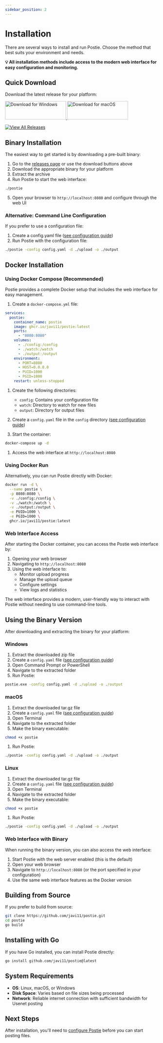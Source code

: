 ```yaml
---
sidebar_position: 2
---
```


# Installation

There are several ways to install and run Postie. Choose the method that best suits your environment and needs.

**💡 All installation methods include access to the modern web interface for easy configuration and monitoring.**

## Quick Download

Download the latest release for your platform:

<a href="https://github.com/javi11/postie/releases/latest/download/postie-gui-windows-amd64.tar.gz">
  <img src="/img/download-for-windows.webp" alt="Download for Windows" width="200" height="60" />
</a>
<a href="https://github.com/javi11/postie/releases/latest/download/postie-gui-macos-universal.tar.gz">
  <img src="/img/download-for-mac.png" alt="Download for macOS" width="200" height="60" />
</a>

[![View All Releases](https://img.shields.io/badge/All%20Releases-View-6c757d?style=for-the-badge&logo=github)](https://github.com/javi11/postie/releases/latest)

## Binary Installation

The easiest way to get started is by downloading a pre-built binary:

1. Go to the [releases page](https://github.com/javi11/postie/releases) or use the download buttons above
2. Download the appropriate binary for your platform
3. Extract the archive
4. Run Postie to start the web interface:

```bash
./postie
```

5. Open your browser to `http://localhost:8080` and configure through the web UI

### Alternative: Command Line Configuration

If you prefer to use a configuration file:

1. Create a config.yaml file ([see configuration guide](./configuration.md))
2. Run Postie with the configuration file:

```bash
./postie -config config.yaml -d ./upload -o ./output
```

## Docker Installation

### Using Docker Compose (Recommended)

Postie provides a complete Docker setup that includes the web interface for easy management.

1. Create a `docker-compose.yml` file:

```yaml
services:
  postie:
    container_name: postie
    image: ghcr.io/javi11/postie:latest
    ports:
      - "8080:8080"
    volumes:
      - ./config:/config
      - ./watch:/watch
      - ./output:/output
    environment:
      - PORT=8080
      - HOST=0.0.0.0
      - PUID=1000
      - PGID=1000
    restart: unless-stopped
```

1. Create the following directories:

   - `config`: Contains your configuration file
   - `watch`: Directory to watch for new files
   - `output`: Directory for output files

1. Create a `config.yaml` file in the `config` directory ([see configuration guide](./configuration.md))

1. Start the container:

```bash
docker-compose up -d
```

1. Access the web interface at `http://localhost:8080`

### Using Docker Run

Alternatively, you can run Postie directly with Docker:

```bash
docker run -d \
  --name postie \
  -p 8080:8080 \
  -v ./config:/config \
  -v ./watch:/watch \
  -v ./output:/output \
  -e PUID=1000 \
  -e PGID=1000 \
  ghcr.io/javi11/postie:latest
```

### Web Interface Access

After starting the Docker container, you can access the Postie web interface by:

1. Opening your web browser
2. Navigating to `http://localhost:8080`
3. Using the web interface to:
   - Monitor upload progress
   - Manage the upload queue
   - Configure settings
   - View logs and statistics

The web interface provides a modern, user-friendly way to interact with Postie without needing to use command-line tools.

## Using the Binary Version

After downloading and extracting the binary for your platform:

### Windows

1. Extract the downloaded zip file
2. Create a `config.yaml` file ([see configuration guide](./configuration.md))
3. Open Command Prompt or PowerShell
4. Navigate to the extracted folder
5. Run Postie:

```cmd
postie.exe -config config.yaml -d ./upload -o ./output
```

### macOS

1. Extract the downloaded tar.gz file
2. Create a `config.yaml` file ([see configuration guide](./configuration.md))
3. Open Terminal
4. Navigate to the extracted folder
5. Make the binary executable:

```bash
chmod +x postie
```

1. Run Postie:

```bash
./postie -config config.yaml -d ./upload -o ./output
```

### Linux

1. Extract the downloaded tar.gz file
2. Create a `config.yaml` file ([see configuration guide](./configuration.md))
3. Open Terminal
4. Navigate to the extracted folder
5. Make the binary executable:

```bash
chmod +x postie
```

1. Run Postie:

```bash
./postie -config config.yaml -d ./upload -o ./output
```

### Web Interface with Binary

When running the binary version, you can also access the web interface:

1. Start Postie with the web server enabled (this is the default)
2. Open your web browser
3. Navigate to `http://localhost:8080` (or the port specified in your configuration)
4. Use the same web interface features as the Docker version

## Building from Source

If you prefer to build from source:

```bash
git clone https://github.com/javi11/postie.git
cd postie
go build
```

## Installing with Go

If you have Go installed, you can install Postie directly:

```bash
go install github.com/javi11/postie@latest
```

## System Requirements

- **OS**: Linux, macOS, or Windows
- **Disk Space**: Varies based on file sizes being processed
- **Network**: Reliable internet connection with sufficient bandwidth for Usenet posting

## Next Steps

After installation, you'll need to [configure Postie](./configuration) before you can start posting files.
